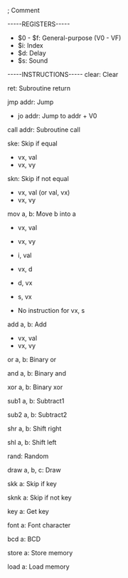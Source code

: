 ; Comment

-----REGISTERS-----
- $0 - $f: General-purpose (V0 - VF)
- $i: Index
- $d: Delay
- $s: Sound

-----INSTRUCTIONS-----
clear: Clear

ret: Subroutine return

jmp addr: Jump
- jo addr: Jump to addr + V0

call addr: Subroutine call

ske: Skip if equal
- vx, val
- vx, vy

skn: Skip if not equal
- vx, val (or val, vx)
- vx, vy

mov a, b: Move b into a
- vx, val
- vx, vy

- i, val
- vx, d
- d, vx
- s, vx
- No instruction for vx, s

add a, b: Add
- vx, val
- vx, vy

or a, b: Binary or

and a, b: Binary and

xor a, b: Binary xor

sub1 a, b: Subtract1

sub2 a, b: Subtract2

shr a, b: Shift right

shl a, b: Shift left

rand: Random

draw a, b, c: Draw

skk a: Skip if key

sknk a: Skip if not key

key a: Get key

font a: Font character

bcd a: BCD

store a: Store memory

load a: Load memory
